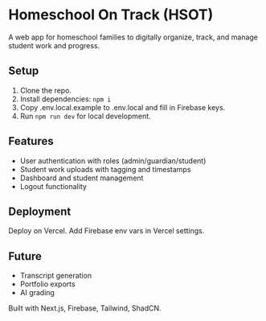 # Homeschool On Track (HSOT)

A web app for homeschool families to digitally organize, track, and manage student work and progress.

## Setup
1. Clone the repo.
2. Install dependencies: `npm i`
3. Copy .env.local.example to .env.local and fill in Firebase keys.
4. Run `npm run dev` for local development.

## Features
- User authentication with roles (admin/guardian/student)
- Student work uploads with tagging and timestamps
- Dashboard and student management
- Logout functionality

## Deployment
Deploy on Vercel. Add Firebase env vars in Vercel settings.

## Future
- Transcript generation
- Portfolio exports
- AI grading

Built with Next.js, Firebase, Tailwind, ShadCN.